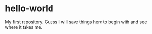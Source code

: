 # hello-world
My first repository. Guess I will save things here to begin with and see where it takes me. 
